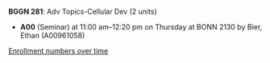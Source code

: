 **BGGN 281**: Adv Topics-Cellular Dev (2 units)

- **A00** (Seminar) at 11:00 am–12:20 pm on Thursday at BONN 2130 by Bier, Ethan (A00961058)

[Enrollment numbers over time](./BGGN281.tsv)
